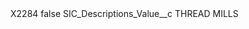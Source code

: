<?xml version="1.0" encoding="UTF-8"?>
<CustomMetadata xmlns="http://soap.sforce.com/2006/04/metadata" xmlns:xsi="http://www.w3.org/2001/XMLSchema-instance" xmlns:xsd="http://www.w3.org/2001/XMLSchema">
    <label>X2284</label>
    <protected>false</protected>
    <values>
        <field>SIC_Descriptions_Value__c</field>
        <value xsi:type="xsd:string">THREAD MILLS</value>
    </values>
</CustomMetadata>
